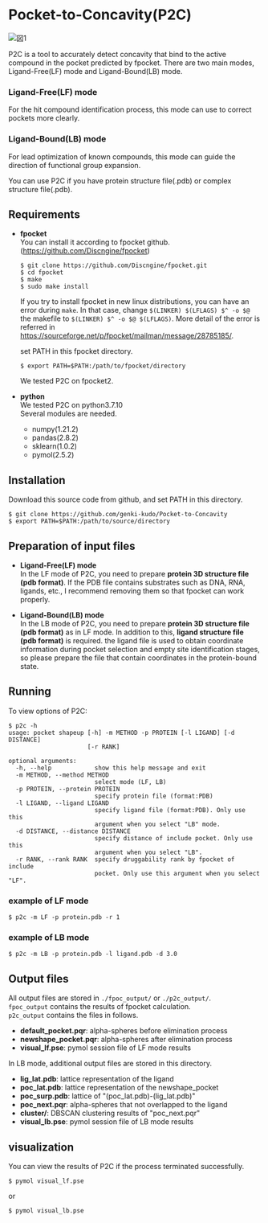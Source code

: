 # Pocket-to-Concavity(P2C)
![図1](https://user-images.githubusercontent.com/96423408/180365403-939d72f2-3268-4398-8ec7-b33bd0732c14.png)

P2C is a tool to accurately detect concavity that bind to the active compound in the pocket predicted by fpocket. 
There are two main modes, Ligand-Free(LF) mode and Ligand-Bound(LB) mode. 

### **Ligand-Free(LF) mode**  
  For the hit compound identification process, this mode can use to correct pockets more clearly.  
  
### **Ligand-Bound(LB) mode**  
  For lead optimization of known compounds, this mode can guide the direction of functional group expansion.  
  
You can use P2C if you have protein structure file(.pdb) or complex structure file(.pdb). 

## Requirements
* **fpocket**  
  You can install it according to fpocket github.(https://github.com/Discngine/fpocket)  
  ~~~
  $ git clone https://github.com/Discngine/fpocket.git
  $ cd fpocket
  $ make
  $ sudo make install
  ~~~
  If you try to install fpocket in new linux distributions, you can have an error during ```make```. In that case, change ```$(LINKER) $(LFLAGS) $^ -o $@``` the makefile to ```$(LINKER) $^ -o $@ $(LFLAGS)```. More detail of the error is referred in https://sourceforge.net/p/fpocket/mailman/message/28785185/.  
  
  set PATH in this fpocket directory.  
  ~~~
  $ export PATH=$PATH:/path/to/fpocket/directory
  ~~~
  
  We tested P2C on fpocket2.

* **python**  
  We tested P2C on python3.7.10  
  Several modules are needed.
  * numpy(1.21.2)
  * pandas(2.8.2)
  * sklearn(1.0.2)
  * pymol(2.5.2)

## Installation
Download this source code from github, and set PATH in this directory.  
~~~
$ git clone https://github.com/genki-kudo/Pocket-to-Concavity  
$ export PATH=$PATH:/path/to/source/directory
~~~

## Preparation of input files
* **Ligand-Free(LF) mode**  
  In the LF mode of P2C, you need to prepare **protein 3D structure file (pdb format)**. If the PDB file contains substrates such as DNA, RNA, ligands, etc., I recommend removing them so that fpocket can work properly.
  
* **Ligand-Bound(LB) mode**  
  In the LB mode of P2C, you need to prepare **protein 3D structure file (pdb format)** as in LF mode. In addition to this, **ligand structure file (pdb format)** is required. the ligand file is used to obtain coordinate information during pocket selection and empty site identification stages, so please prepare the file that contain coordinates in the protein-bound state.

## Running
To view options of P2C:
~~~
$ p2c -h
usage: pocket shapeup [-h] -m METHOD -p PROTEIN [-l LIGAND] [-d DISTANCE]
                      [-r RANK]

optional arguments:
  -h, --help            show this help message and exit
  -m METHOD, --method METHOD
                        select mode (LF, LB)
  -p PROTEIN, --protein PROTEIN
                        specify protein file (format:PDB)
  -l LIGAND, --ligand LIGAND
                        specify ligand file (format:PDB). Only use this
                        argument when you select "LB" mode.
  -d DISTANCE, --distance DISTANCE
                        specify distance of include pocket. Only use this
                        argument when you select "LB".
  -r RANK, --rank RANK  specify druggability rank by fpocket of include
                        pocket. Only use this argument when you select "LF".
~~~

### **example of LF mode**
~~~
$ p2c -m LF -p protein.pdb -r 1
~~~

### **example of LB mode**
~~~
$ p2c -m LB -p protein.pdb -l ligand.pdb -d 3.0
~~~

## Output files
All output files are stored in ```./fpoc_output/``` or ```./p2c_output/```.  
```fpoc_output``` contains the results of fpocket calculation.  
```p2c_output``` contains the files in follows.  
* **default_pocket.pqr**: alpha-spheres before elimination process
* **newshape_pocket.pqr**: alpha-spheres after elimination process
* **visual_lf.pse**: pymol session file of LF mode results  

In LB mode, additional output files are stored in this directory.  
* **lig_lat.pdb**: lattice representation of the ligand
* **poc_lat.pdb**: lattice representation of the newshape_pocket
* **poc_surp.pdb**: lattice of "(poc_lat.pdb)-(lig_lat.pdb)"
* **poc_next.pqr**: alpha-spheres that not overlapped to the ligand
* **cluster/**: DBSCAN clustering results of "poc_next.pqr"
* **visual_lb.pse**: pymol session file of LB mode results 

## visualization
You can view the results of P2C if the process terminated successfully.  
~~~
$ pymol visual_lf.pse
~~~
or
~~~
$ pymol visual_lb.pse
~~~




